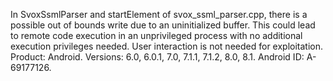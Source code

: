 In SvoxSsmlParser and startElement of svox_ssml_parser.cpp, there is a possible out of bounds write due to an uninitialized buffer. This could lead to remote code execution in an unprivileged process with no additional execution privileges needed. User interaction is not needed for exploitation. Product: Android. Versions: 6.0, 6.0.1, 7.0, 7.1.1, 7.1.2, 8.0, 8.1. Android ID: A-69177126.